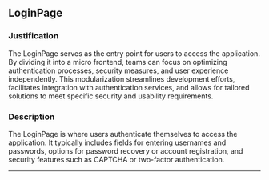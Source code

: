 ## LoginPage

### Justification
The LoginPage serves as the entry point for users to access the application. By dividing it into a micro frontend, teams can focus on optimizing authentication processes, security measures, and user experience independently. This modularization streamlines development efforts, facilitates integration with authentication services, and allows for tailored solutions to meet specific security and usability requirements.

### Description
The LoginPage is where users authenticate themselves to access the application. It typically includes fields for entering usernames and passwords, options for password recovery or account registration, and security features such as CAPTCHA or two-factor authentication.

---

